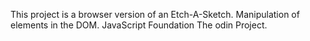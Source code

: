 This project is a browser version of an Etch-A-Sketch.
Manipulation of elements in the DOM.
JavaScript Foundation
The odin Project.
